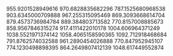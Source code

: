 955.9201528949616
970.6828835682296
787.1525680968538
903.6345000709888
967.255315095469
869.3093668614704
879.4573736984784
889.384803713582
770.8157008885673
858.9567846315274
917.4111422010178
1004.606964371249
1038.5521971374142
1058.4065158590365
1092.712918468684
791.8762574032588
961.2890454026888
770.847952945107
774.1230498898395
864.2649807412139
1048.617449552874